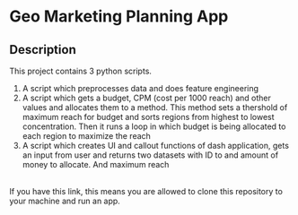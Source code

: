# Geo Marketing Planning App
## Description
This project contains 3 python scripts. <br>
1. A script which preprocesses data and does feature engineering<br>
2. A script which gets a budget, CPM (cost per 1000 reach) and other values and allocates them to a method. This method sets a thershold of maximum reach for budget and sorts regions from highest to lowest concentration. Then it runs a loop in which budget is being allocated to each region to maximize the reach <br>
3. A script which creates UI and callout functions of dash application, gets an input from user and returns two datasets with ID to and amount of money to allocate. And maximum reach <br> <br>

If you have this link, this means you are allowed to clone this repository to your machine and run an app. 
